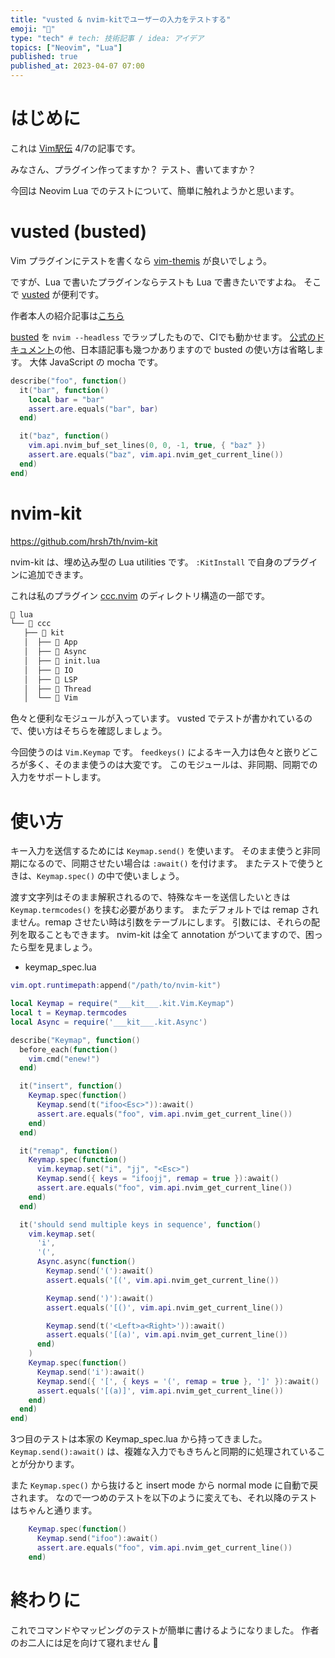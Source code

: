 ```yaml
---
title: "vusted & nvim-kitでユーザーの入力をテストする"
emoji: "📝"
type: "tech" # tech: 技術記事 / idea: アイデア
topics: ["Neovim", "Lua"]
published: true
published_at: 2023-04-07 07:00
---
```


# はじめに

これは [Vim駅伝](https://vim-jp.org/ekiden/) 4/7の記事です。

みなさん、プラグイン作ってますか？
テスト、書いてますか？

今回は Neovim Lua でのテストについて、簡単に触れようかと思います。

# vusted (busted)

Vim プラグインにテストを書くなら [vim-themis](https://github.com/thinca/vim-themis) が良いでしょう。

ですが、Lua で書いたプラグインならテストも Lua で書きたいですよね。
そこで [vusted](https://github.com/notomo/vusted) が便利です。

作者本人の紹介記事は[こちら](https://zenn.dev/notomo/articles/neovim-lua-plugin-testing)

[busted](https://github.com/lunarmodules/busted) を `nvim --headless` でラップしたもので、CIでも動かせます。
[公式のドキュメント](https://lunarmodules.github.io/busted/)の他、日本語記事も幾つかありますので busted の使い方は省略します。
大体 JavaScript の mocha です。

```lua
describe("foo", function()
  it("bar", function()
    local bar = "bar"
    assert.are.equals("bar", bar)
  end)

  it("baz", function()
    vim.api.nvim_buf_set_lines(0, 0, -1, true, { "baz" })
    assert.are.equals("baz", vim.api.nvim_get_current_line())
  end)
end)
```

# nvim-kit

https://github.com/hrsh7th/nvim-kit

nvim-kit は、埋め込み型の Lua utilities です。
`:KitInstall` で自身のプラグインに追加できます。

これは私のプラグイン [ccc.nvim](https://github.com/uga-rosa/ccc.nvim) のディレクトリ構造の一部です。

```sh
 lua
└──  ccc
   ├──  kit
   │  ├──  App
   │  ├──  Async
   │  ├──  init.lua
   │  ├──  IO
   │  ├──  LSP
   │  ├──  Thread
   │  └──  Vim
```

色々と便利なモジュールが入っています。
vusted でテストが書かれているので、使い方はそちらを確認しましょう。

今回使うのは `Vim.Keymap` です。
`feedkeys()` によるキー入力は色々と嵌りどころが多く、そのまま使うのは大変です。
このモジュールは、非同期、同期での入力をサポートします。

# 使い方

キー入力を送信するためには `Keymap.send()` を使います。
そのまま使うと非同期になるので、同期させたい場合は `:await()` を付けます。
またテストで使うときは、`Keymap.spec()` の中で使いましょう。

渡す文字列はそのまま解釈されるので、特殊なキーを送信したいときは `Keymap.termcodes()` を挟む必要があります。
またデフォルトでは remap されません。remap させたい時は引数をテーブルにします。
引数には、それらの配列を取ることもできます。
nvim-kit は全て annotation がついてますので、困ったら型を見ましょう。

- keymap_spec.lua
```lua
vim.opt.runtimepath:append("/path/to/nvim-kit")

local Keymap = require("___kit___.kit.Vim.Keymap")
local t = Keymap.termcodes
local Async = require('___kit___.kit.Async')

describe("Keymap", function()
  before_each(function()
    vim.cmd("enew!")
  end)

  it("insert", function()
    Keymap.spec(function()
      Keymap.send(t("ifoo<Esc>")):await()
      assert.are.equals("foo", vim.api.nvim_get_current_line())
    end)
  end)

  it("remap", function()
    Keymap.spec(function()
      vim.keymap.set("i", "jj", "<Esc>")
      Keymap.send({ keys = "ifoojj", remap = true }):await()
      assert.are.equals("foo", vim.api.nvim_get_current_line())
    end)
  end)

  it('should send multiple keys in sequence', function()
    vim.keymap.set(
      'i',
      '(',
      Async.async(function()
        Keymap.send('('):await()
        assert.equals('[(', vim.api.nvim_get_current_line())

        Keymap.send(')'):await()
        assert.equals('[()', vim.api.nvim_get_current_line())

        Keymap.send(t('<Left>a<Right>')):await()
        assert.equals('[(a)', vim.api.nvim_get_current_line())
      end)
    )
    Keymap.spec(function()
      Keymap.send('i'):await()
      Keymap.send({ '[', { keys = '(', remap = true }, ']' }):await()
      assert.equals('[(a)]', vim.api.nvim_get_current_line())
    end)
  end)
end)
```

3つ目のテストは本家の Keymap_spec.lua から持ってきました。
`Keymap.send():await()` は、複雑な入力でもきちんと同期的に処理されていることが分かります。

また `Keymap.spec()` から抜けると insert mode から normal mode に自動で戻されます。
なので一つめのテストを以下のように変えても、それ以降のテストはちゃんと通ります。

```lua
    Keymap.spec(function()
      Keymap.send("ifoo"):await()
      assert.are.equals("foo", vim.api.nvim_get_current_line())
    end)
```

# 終わりに

これでコマンドやマッピングのテストが簡単に書けるようになりました。
作者のお二人には足を向けて寝れません 🙏
